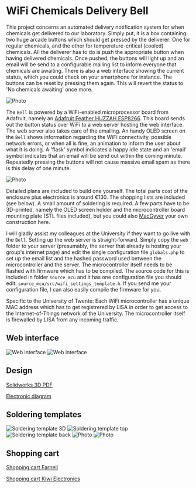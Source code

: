 # WiFi Chemicals Delivery Bell

This project concerns an automated delivery notification system for when chemicals get delivered to our laboratory. Simply put, it is a box containing two huge arcade buttons which should get pressed by the deliverer: One for regular chemicals, and the other for temperature-critical (cooled) chemicals. All the deliverer has to do is push the appropriate button when having delivered chemicals. Once pushed, the buttons will light up and an email will be send to a configurable mailing list to inform everyone that chemicals are awaiting. There is also a web interface showing the current status, which you could check on your smartphone for instance. The buttons can be reset by pressing them again. This will revert the status to 'No chemicals awaiting' once more. 

![Photo](/docs/photos/01_chemicals_bell__front.jpg)

The `Bell` is powered by a WiFi-enabled microprocessor board from Adafruit, namely an [Adafruit Feather HUZZAH ESP8266](https://www.adafruit.com/product/3046). This board sends out the button status over WiFi to a web server hosting the web interface. The web server also takes care of the emailing. An handy OLED screen on the `Bell` shows information regarding the WiFi connectivity, possible network errors, or when all is fine, an animation to inform the user about what it is doing. A 'flask' symbol indicates a happy idle state and an 'email' symbol indicates that an email will be send out within the coming minute. Repeatedly pressing the buttons will not cause massive email spam as there is this delay of one minute.

![Photo](/docs/photos/04_chemicals_bell__opened.jpg)

Detailed plans are included to build one yourself. The total parts cost of the enclosure plus electronics is around €130. The shopping lists are included (see below). A small amount of soldering is required. A few parts have to be 3D-printed, namely the OLED screen holder and the microcontroller board mounting plate (STL files included), but you could also [MacGyver](https://www.bbc.com/news/magazine-34075407) your own construction here.

I will gladly assist my colleagues at the University if they want to go live with the `Bell`. Setting up the web server is straight-forward. Simply copy the `web` folder to your server (presumably, the server that already is hosting your group's internet page) and edit the single configuration file `globals.php` to set up the email list and the hashed password used between the microcontroller and the server. The microcontroller itself needs to be flashed with firmware which has to be compiled. The source code for this is included in folder `source_mcu` and it has one configuration file you should edit: `source_mcu/src/wifi_settings_template.h`. If you send me your configuration file, I can also easily compile the firmware for you. 

Specific to the University of Twente: Each WiFi microcontroller has a unique MAC address which has to get registrered by LISA in order to get access to the Internet-of-Things network of the University. The microcontroller itself is firewalled by LISA from any incoming traffic.

## Web interface

![Web interface](/docs/screenshots_web_interface/1_web__no_chemicals_awaiting.PNG)
![Web interface](/docs/screenshots_web_interface/4_web__chemicals_delivered_blue&white.PNG)

## Design

[Solidworks 3D PDF](/Solidworks/_WiFi_Chemicals_Delivery_Bell.pdf)

[Electronic diagram](/docs/electronics/electronic_diagram.pdf)

## Soldering templates

![Soldering template 3D](/docs/electronics/circuit.PNG)
![Soldering template top](/docs/electronics/circuit_top.PNG)
![Soldering template back](/docs/electronics/circuit_back.PNG)
![Photo](/docs/photos/08_detail__solder_front.jpg)
![Photo](/docs/photos/09_detail__solder_back.jpg)

## Shopping cart

[Shopping cart Farnell](/docs/shopping/_shopping_cart_Farnell.pdf)

[Shopping cart Kiwi Electronics](/docs/shopping/_shopping_cart_Kiwi_Electronics.pdf)
